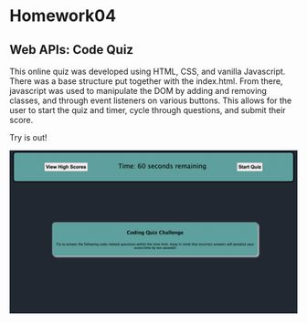 # Homework04
## Web APIs: Code Quiz

This online quiz was developed using HTML, CSS, and vanilla Javascript. There was a base structure put together with the index.html. From there, javascript was used to manipulate the DOM by adding and removing classes, and through event listeners on various buttons. This allows for the user to start the quiz and timer, cycle through questions, and submit their score. 

Try is out! 


![A user clicks through an interactive coding quiz, then enters initials to save the high score before resetting and starting over.](./assets/QuizCodeSS.png)